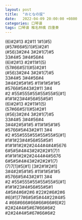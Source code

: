 ```yaml
---
layout: post
title:  "おとなの掟"
date:   2022-04-09 20:00:00 +0800
categories: 口琴谱
tags: 口琴谱 椎名林檎 四重奏
---
```

(6)#2#13 #2#11 1#1(#5)  
(#57#66#5)1(#5)#2#1  
(#56)3#2#4 3#2#1(7)#5  
33#4#5 3#4#56#4  
(6)#2#13 #2#11#1(5)  
(57#66#5)1(#5)#2#1  
(#56)3#2#4 3#2#1(7)#5  
33#4#5 3#4#56#4  
3#4#2#5#1#5 #11#1#5#1#5  
\#5766#5#43#2#11 3#4  
\#2 #55#555#55#55#55#5[#1]  
\#1#1#23#4#56#55#5#1  
(6)#2#13 #2#11#1(5)  
(57#66#5)1(#5)#2#1  
(#56)3#2#4 3#2#1(7)#5  
33#4#5 3#4#56#4  
3#4#2#5#1#5 #11#1#5#1#5  
\#5766#5#43#2#11 3#4  
\#2 #55#555#55#55#55#5[#1]  
\#1#1#23#4#56#55#5#1  
\#1#1#1#2#2#2444#4#4#5676  
6#5#5#4#43#2#2#2#1(7)1   
\#1#1#1#2#2#2444#4#5676   
6#5#5#4#43#2#2#2#1(7)  
(7)7[1]#5[#1] [3#2#1#2#1]  
3#4#2#5#1#5 #11#1#5#1#5  
\#5766#5#43#2#11 3#4  
\#2 #55#555#55#55#55#5[#1]  
\#1#1#23#4#56#55#5#1  
4#5#4#6#2#6 #22#2#6#2#6  
\#6[#1]77#6#5#5#44#22#4#5  
4 #66#666#66#66#66#6[#2]  
\#2#24#4#5#67#66#6#2  
\#2#24#4#5#67#66#6#2  
